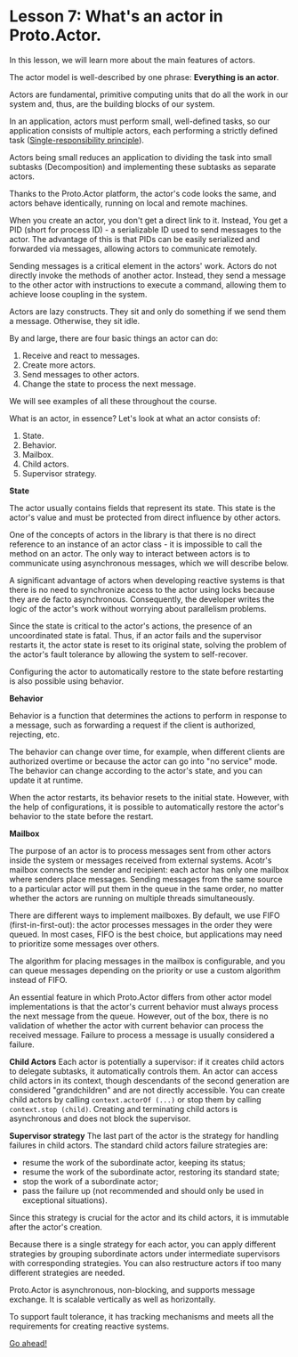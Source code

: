 # Lesson 7: What's an actor in Proto.Actor.

In this lesson, we will learn more about the main features of actors.

The actor model is well-described by one phrase: **Everything is an actor**.

Actors are fundamental, primitive computing units that do all the work in our system and, thus, are the building blocks of our system.

In an application, actors must perform small, well-defined tasks, so our application consists of multiple actors, each performing a strictly defined task ([Single-responsibility principle](https://en.wikipedia.org/wiki/Single-responsibility_principle)). 

Actors being small reduces an application to dividing the task into small subtasks (Decomposition) and implementing these subtasks as separate actors.

Thanks to the Proto.Actor platform, the actor's code looks the same, and actors behave identically, running on local and remote machines.

When you create an actor, you don't get a direct link to it. Instead, You get a PID (short for process ID) - a serializable ID used to send messages to the actor. The advantage of this is that PIDs can be easily serialized and forwarded via messages, allowing actors to communicate remotely.

Sending messages is a critical element in the actors' work. Actors do not directly invoke the methods of another actor. Instead, they send a message to the other actor with instructions to execute a command, allowing them to achieve loose coupling in the system.

Actors are lazy constructs. They sit and only do something if we send them a message. Otherwise, they sit idle.

By and large, there are four basic things an actor can do:

1. Receive and react to messages.
2. Create more actors.
3. Send messages to other actors.
4. Change the state to process the next message.

We will see examples of all these throughout the course.

What is an actor, in essence? Let's look at what an actor consists of:

1. State.
2. Behavior.
3. Mailbox.
4. Child actors.
5. Supervisor strategy.

**State**

The actor usually contains fields that represent its state. This state is the actor's value and must be protected from direct influence by other actors.

One of the concepts of actors in the library is that there is no direct reference to an instance of an actor class - it is impossible to call the method on an actor. The only way to interact between actors is to communicate using asynchronous messages, which we will describe below.

A significant advantage of actors when developing reactive systems is that there is no need to synchronize access to the actor using locks because they are de facto asynchronous. Consequently, the developer writes the logic of the actor's work without worrying about parallelism problems.

Since the state is critical to the actor's actions, the presence of an uncoordinated state is fatal. Thus, if an actor fails and the supervisor restarts it, the actor state is reset to its original state, solving the problem of the actor's fault tolerance by allowing the system to self-recover.

Configuring the actor to automatically restore to the state before restarting is also possible using behavior.

**Behavior**

Behavior is a function that determines the actions to perform in response to a message, such as forwarding a request if the client is authorized, rejecting, etc.

The behavior can change over time, for example, when different clients are authorized overtime or because the actor can go into "no service" mode. The behavior can change according to the actor's state, and you can update it at runtime.

When the actor restarts, its behavior resets to the initial state. However, with the help of configurations, it is possible to automatically restore the actor's behavior to the state before the restart.

**Mailbox**

The purpose of an actor is to process messages sent from other actors inside the system or messages received from external systems. Acotr's mailbox connects the sender and recipient: each actor has only one mailbox where senders place messages. Sending messages from the same source to a particular actor will put them in the queue in the same order, no matter whether the actors are running on multiple threads simultaneously.

There are different ways to implement mailboxes. By default, we use FIFO (first-in-first-out): the actor processes messages in the order they were queued. In most cases, FIFO is the best choice, but applications may need to prioritize some messages over others.

The algorithm for placing messages in the mailbox is configurable, and you can queue messages depending on the priority or use a custom algorithm instead of FIFO.

An essential feature in which Proto.Actor differs from other actor model implementations is that the actor's current behavior must always process the next message from the queue. However, out of the box, there is no validation of whether the actor with current behavior can process the received message. Failure to process a message is usually considered a failure.

**Child Actors**
Each actor is potentially a supervisor: if it creates child actors to delegate subtasks, it automatically controls them. An actor can access child actors in its context, though descendants of the second generation are considered "grandchildren" and are not directly accessible. You can create child actors by calling `context.actorOf (...)` or stop them by calling `context.stop (child)`. Creating and terminating child actors is asynchronous and does not block the supervisor.

**Supervisor strategy**
The last part of the actor is the strategy for handling failures in child actors. The standard child actors failure strategies are:

- resume the work of the subordinate actor, keeping its status;
- resume the work of the subordinate actor, restoring its standard state;
- stop the work of a subordinate actor;
- pass the failure up (not recommended and should only be used in exceptional situations).

Since this strategy is crucial for the actor and its child actors, it is immutable after the actor's creation.

Because there is a single strategy for each actor, you can apply different strategies by grouping subordinate actors under intermediate supervisors with corresponding strategies. You can also restructure actors if too many different strategies are needed.

Proto.Actor is asynchronous, non-blocking, and supports message exchange. It is scalable vertically as well as horizontally.

To support fault tolerance, it has tracking mechanisms and meets all the requirements for creating reactive systems.

[Go ahead!](../lesson-8)
